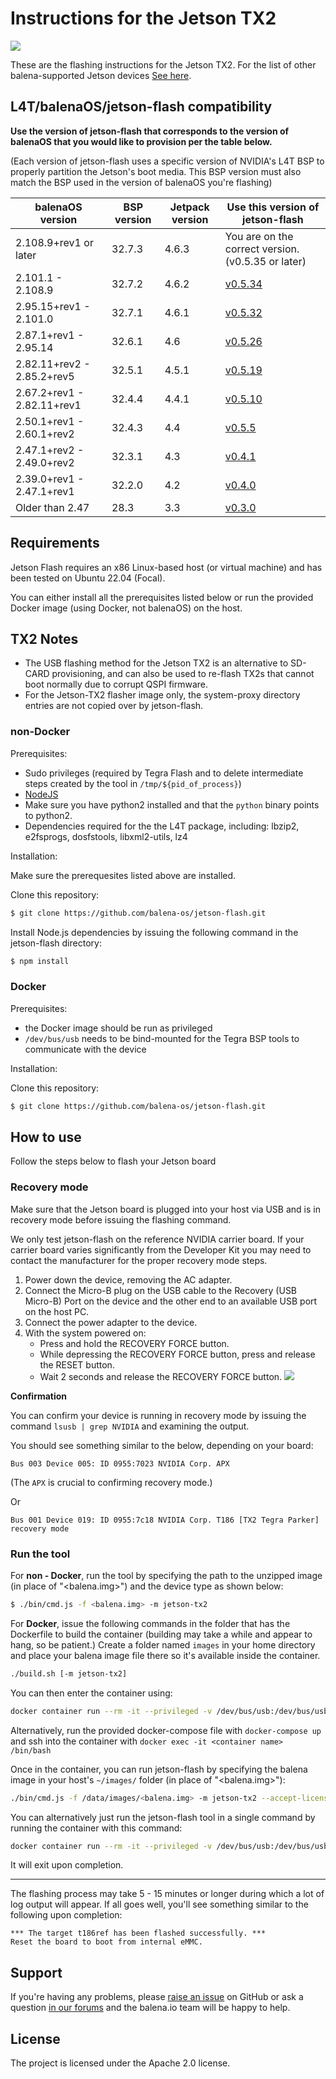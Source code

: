 # Instructions for the Jetson TX2

<img src="images/jetson-tx2.png">

These are the flashing instructions for the Jetson TX2. For the list of other balena-supported Jetson devices [See here](./README.md#instructions).

## L4T/balenaOS/jetson-flash compatibility

**Use the version of jetson-flash that corresponds to the version of balenaOS that you would like to provision per the table below.**

(Each version of jetson-flash uses a specific version of NVIDIA's L4T BSP to properly partition the Jetson's boot media. This BSP version must also match the BSP used in the version of balenaOS you're flashing)

| balenaOS version | BSP version | Jetpack version | Use this version of jetson-flash |
|------------------|-------------|-----------------|----------------------------------|
| 2.108.9+rev1 or later       | 32.7.3      | 4.6.3  | You are on the correct version. (v0.5.35 or later)    |
|2.101.1 - 2.108.9            | 32.7.2      | 4.6.2           |    [v0.5.34](https://github.com/balena-os/jetson-flash/tree/v0.5.34)    |
| 2.95.15+rev1 -  2.101.0     | 32.7.1  | 4.6.1   |   [v0.5.32](https://github.com/balena-os/jetson-flash/tree/v0.5.32)                 |
| 2.87.1+rev1 - 2.95.14       | 32.6.1 | 4.6             |   [v0.5.26](https://github.com/balena-os/jetson-flash/tree/v0.5.26)               |
|2.82.11+rev2 - 2.85.2+rev5   | 32.5.1 | 4.5.1      |   [v0.5.19](https://github.com/balena-os/jetson-flash/tree/v0.5.19)       |
| 2.67.2+rev1 - 2.82.11+rev1  | 32.4.4    | 4.4.1 | [v0.5.10](https://github.com/balena-os/jetson-flash/tree/v0.5.10) |
| 2.50.1+rev1  - 2.60.1+rev2  | 32.4.3  | 4.4  |     [v0.5.5](https://github.com/balena-os/jetson-flash/tree/v0.5.5)                   |
| 2.47.1+rev2 - 2.49.0+rev2   | 32.3.1   | 4.3  |      [v0.4.1](https://github.com/balena-os/jetson-flash/tree/v0.4.1)              |
| 2.39.0+rev1  - 2.47.1+rev1  | 32.2.0   |  4.2 |      [v0.4.0](https://github.com/balena-os/jetson-flash/tree/v0.4.0)                                              |
| Older than 2.47  | 28.3 | 3.3 | [v0.3.0](https://github.com/balena-os/jetson-flash/tree/v0.3.0) |



## Requirements
Jetson Flash requires an x86 Linux-based host (or virtual machine) and has been tested on Ubuntu 22.04 (Focal).

You can either install all the prerequisites listed below or run the provided Docker image (using Docker, not balenaOS) on the host.

## TX2 Notes

- The USB flashing method for the Jetson TX2 is an alternative to SD-CARD provisioning, and can also be used to re-flash TX2s that cannot boot normally due to corrupt QSPI firmware.
- For the Jetson-TX2 flasher image only, the system-proxy directory entries are not copied over by jetson-flash.

### non-Docker

Prerequisites:

- Sudo privileges (required by Tegra Flash and to delete intermediate steps created by the tool in `/tmp/${pid_of_process}`)
- [NodeJS](https://nodejs.org)
- Make sure you have python2 installed and that the `python` binary points to python2.
- Dependencies required for the the L4T package, including: lbzip2, e2fsprogs, dosfstools, libxml2-utils, lz4

Installation:

Make sure the prerequesites listed above are installed.

Clone this repository:
```sh
$ git clone https://github.com/balena-os/jetson-flash.git
```

Install Node.js dependencies by issuing the following command in the jetson-flash directory:
```sh
$ npm install
```

### Docker

Prerequisites:

- the Docker image should be run as privileged
- `/dev/bus/usb` needs to be bind-mounted for the Tegra BSP tools to communicate with the device

Installation:

Clone this repository:
```sh
$ git clone https://github.com/balena-os/jetson-flash.git
```

## How to use

Follow the steps below to flash your Jetson board

### Recovery mode

Make sure that the Jetson board is plugged into your host via USB and is in recovery mode before issuing the flashing command. 

We only test jetson-flash on the reference NVIDIA carrier board. If your carrier board varies significantly from the Developer Kit you may need to contact the manufacturer for the proper recovery mode steps.

1. Power down the device, removing the AC adapter.
2. Connect the Micro-B plug on the USB cable to the Recovery (USB Micro-B) Port on the device and the other end to an available USB port on the host PC.
3. Connect the power adapter to the device.
4. With the system powered on:
   - Press and hold the RECOVERY FORCE button.
   - While depressing the RECOVERY FORCE button, press and release the RESET button.
   - Wait 2 seconds and release the RECOVERY FORCE button. <img src="images/jetson-tx2_rec.png">

**Confirmation**

You can confirm your device is running in recovery mode by issuing the command `lsusb | grep NVIDIA` and examining the output.

You should see something similar to the below, depending on your board:

```
Bus 003 Device 005: ID 0955:7023 NVIDIA Corp. APX

```

(The `APX` is crucial to confirming recovery mode.) 

Or

```
Bus 001 Device 019: ID 0955:7c18 NVIDIA Corp. T186 [TX2 Tegra Parker] recovery mode
```

### Run the tool

For **non - Docker**, run the tool by specifying the path to the unzipped image (in place of "<balena.img>") and the device type as shown below:

```sh
$ ./bin/cmd.js -f <balena.img> -m jetson-tx2
```

For **Docker**, issue the following commands in the folder that has the Dockerfile to build the container (building may take a while and appear to hang, so be patient.) Create a folder named `images` in your home directory and place your balena image file there so it's available inside the container.

```sh
./build.sh [-m jetson-tx2]
```

You can then enter the container using:

```sh
docker container run --rm -it --privileged -v /dev/bus/usb:/dev/bus/usb -v ~/images:/data/images jetson-flash-image /bin/bash
```

Alternatively, run the provided docker-compose file with `docker-compose up` and ssh into the container with `docker exec -it <container name> /bin/bash` 

Once in the container, you can run jetson-flash by specifying the balena image in your host's `~/images/` folder (in place of "<balena.img>"):

```sh
./bin/cmd.js -f /data/images/<balena.img> -m jetson-tx2 --accept-license=yes -c /tmp/Linux_for_Tegra
```

You can alternatively just run the jetson-flash tool in a single command by running the container with this command:

```sh
docker container run --rm -it --privileged -v /dev/bus/usb:/dev/bus/usb -v ~/images:/data/images jetson-flash-image ./bin/cmd.js -f /data/images/<balena.img> -m jetson-tx2 --accept-license=yes -c /tmp/Linux_for_Tegra
```

It will exit upon completion. 

---

The flashing process may take 5 - 15 minutes or longer during which a lot of log output will appear. If all goes well, you'll see something similar to the following upon completion:

```
*** The target t186ref has been flashed successfully. ***
Reset the board to boot from internal eMMC.

```
## Support

If you're having any problems, please [raise an issue](https://github.com/balena-os/jetson-flash/issues/new) on GitHub or ask a question [in our forums](https://forums.balena.io/c/share-questions-or-issues-about-balena-jetson-flash-which-is-a-tool-that-allows-users-to-flash-balenaos-on-nvidia-jetson-devices/95) and the balena.io team will be happy to help.


License
-------

The project is licensed under the Apache 2.0 license.
